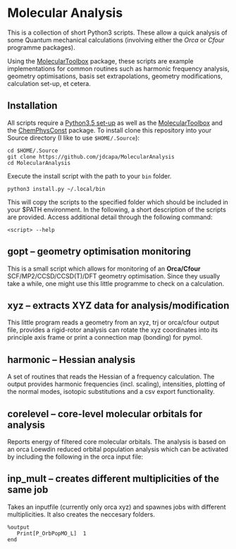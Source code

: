 # Molecular Analysis

This is a collection of short Python3 scripts. These allow a quick analysis of some Quantum mechanical calculations (involving either the *Orca* or *Cfour* programme packages).

Using the [MolecularToolbox](https://github.com/jdcapa/MolecularToolbox) package, these scripts are example implementations for common routines such as harmonic frequency analysis, geometry optimisations, basis set extrapolations, geometry modifications, calculation set-up, et cetera.

## Installation

All scripts require a [Python3.5 set-up](https://jdcapa.github.io/python/science/coding/set-up/2016/06/06/scientific-python3.5.html) as well as the [MolecularToolbox](https://github.com/jdcapa/MolecularToolbox) and the [ChemPhysConst](https://github.com/jdcapa/ChemPhysConst) package.
To install clone this repository into your Source directory (I like to use `$HOME/.Source`):

```
cd $HOME/.Source
git clone https://github.com/jdcapa/MolecularAnalysis
cd MolecularAnalysis
```

Execute the install script with the path to your `bin` folder.

```
python3 install.py ~/.local/bin
```

This will copy the scripts to the specified folder which should be included in your $PATH environment. In the following, a short description of the scripts are provided. Access additional detail through the following command:

```
<script> --help
```

## gopt – geometry optimisation monitoring

This is a small script which allows for monitoring of an **Orca/Cfour**
 SCF/MP2/CCSD/CCSD(T)/DFT geometry optimisation.
Since they usually take a while, one might use this little programme to check
 on a calculation.


## xyz – extracts XYZ data for analysis/modification

This little program reads a geometry from an xyz, trj or orca/cfour output file, provides a rigid-rotor analysis can rotate the xyz coordinates into its principle axis frame or print a connection map (bonding) for pymol.

## harmonic – Hessian analysis

A set of routines that reads the Hessian of a frequency calculation. The output provides harmonic frequencies (incl. scaling), intensities, plotting of the normal modes, isotopic substitutions and a csv export functionality.

## corelevel – core-level molecular orbitals for analysis

Reports energy of filtered core molecular orbitals.
The analysis is based on an orca  Loewdin reduced orbital population analysis  which can be activated by including the following in the orca input file:

## inp_mult – creates different multiplicities of the same job

Takes an inputfile (currently only orca xyz) and spawnes jobs with different multiplicities. It also creates the neccesary folders.

```
%output
   Print[P_OrbPopMO_L]  1
end
```
